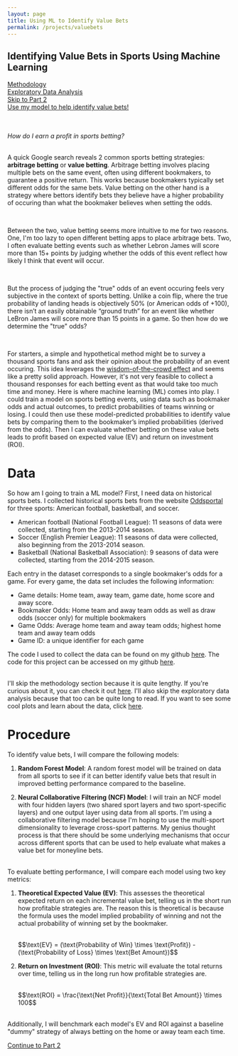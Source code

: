 ```yaml
---
layout: page
title: Using ML to Identify Value Bets
permalink: /projects/valuebets
---
```


## Identifying Value Bets in Sports Using Machine Learning

[Methodology](/pages/valuebets-method)
<br>
[Exploratory Data Analysis](/pages/valuebets-part2)
<br>
[Skip to Part 2](/pages/valuebets-part3)
<br>
[Use my model to help identify value bets!](https://value-bet-model-app.onrender.com/)

<br><br>
*How do I earn a profit in sports betting?*  
<br>
 
A quick Google search reveals 2 common sports betting strategies: **arbitrage betting** or **value betting**. Arbitrage betting involves placing multiple bets on the same event, often using different bookmakers, to guarantee a positive return. This works because bookmakers typically set different odds for the same bets. Value betting on the other hand is a strategy where bettors identify bets they believe have a higher probability of occuring than what the bookmaker believes when setting the odds. 

<br>

Between the two, value betting seems more intuitive to me for two reasons. One, I'm too lazy to open different betting apps to place arbitrage bets. Two, I often evaluate betting events such as whether Lebron James will score more than 15+ points by judging whether the odds of this event reflect how likely I think that event will occur.

<br>

But the process of judging the "true" odds of an event occuring feels very subjective in the context of sports betting. Unlike a coin flip, where the true probability of landing heads is objectively 50% (or American odds of +100), there isn’t an easily obtainable “ground truth” for an event like whether LeBron James will score more than 15 points in a game. So then how do we determine the "true" odds? 

<br>

For starters, a simple and hypothetical method might be to survey a thousand sports fans and ask their opinion about the probability of an event occuring. This idea leverages the [wisdom-of-the-crowd effect](https://en.wikipedia.org/wiki/Wisdom_of_the_crowd) and seems like a pretty solid approach. However, it's not very feasible to collect a thousand responses for each betting event as that would take too much time and money. Here is where machine learning (ML) comes into play. I could train a model on sports betting events, using data such as bookmaker odds and actual outcomes, to predict probabilities of teams winning or losing. I could then use these model-predicted probabilities to identify value bets by comparing them to the bookmaker’s implied probabilities (derived from the odds). Then I can evaluate whether betting on these value bets leads to profit based on expected value (EV) and return on investment (ROI).

# Data

So how am I going to train a ML model? First, I need data on historical sports bets. I collected historical sports bets from the website [Oddsportal](https://www.oddsportal.com/) for three sports: American football, basketball, and soccer. 

- American football (National Football League): 11 seasons of data were collected, starting from the 2013-2014 season.
- Soccer (English Premier League): 11 seasons of data were collected, also beginning from the 2013-2014 season.
- Basketball (National Basketball Association): 9 seasons of data were collected, starting from the 2014-2015 season. 

Each entry in the dataset corresponds to a single bookmaker's odds for a game. For every game, the data set includes the following information:

- Game details: Home team, away team, game date, home score and away score.
- Bookmaker Odds: Home team and away team odds as well as draw odds (soccer only) for multiple bookmakers
- Game Odds: Average home team and away team odds; highest home team and away team odds
- Game ID: a unique identifier for each game

The code I used to collect the data can be found on my github [here](https://github.com/jeffreylckang/OPscraper.git).
The code for this project can be accessed on my github [here](https://github.com/jeffreylckang/valuebets.git).  
<br>

I'll skip the methodology section because it is quite lengthy. If you're curious about it, you can check it out [here](/pages/valuebets-method).
I'll also skip the exploratory data analysis because that too can be quite long to read. If you want to see some cool plots and learn about the data, click [here](/pages/valuebets-part2).

# Procedure

To identify value bets, I will compare the following models:

1. **Random Forest Model**: A random forest model will be trained on data from all sports to see if it can better identify value bets that result in improved betting performance compared to the baseline.

2. **Neural Collaborative Filtering (NCF) Model**: I will train an NCF model with four hidden layers (two shared sport layers and two sport-specific layers) and one output layer using data from all sports. I'm using a collaborative filtering model because I'm hoping to use the multi-sport dimensionality to leverage cross-sport patterns. My genius thought process is that there should be some underlying mechanisms that occur across different sports that can be used to help evaluate what makes a value bet for moneyline bets.

<br>
To evaluate betting performance, I will compare each model using two key metrics:

1. **Theoretical Expected Value (EV)**: This assesses the theoretical expected return on each incremental value bet, telling us in the short run how profitable strategies are. The reason this is theoretical is because the formula uses the model implied probability of winning and not the actual probability of winning set by the bookmaker.
   
    <br>
    $$\text{EV} = (\text{Probability of Win} \times \text{Profit}) - (\text{Probability of Loss} \times \text{Bet Amount})$$
    
    <br>

2. **Return on Investment (ROI)**: This metric will evaluate the total returns over time, telling us in the long run how profitable strategies are.
   
    <br>
    $$\text{ROI} = \frac{\text{Net Profit}}{\text{Total Bet Amount}} \times 100$$

<br>
Additionally, I will benchmark each model's EV and ROI against a baseline "dummy" strategy of always betting on the home or away team each time.  
<br>

[Continue to Part 2](/pages/valuebets-part3)  
<br><br>
